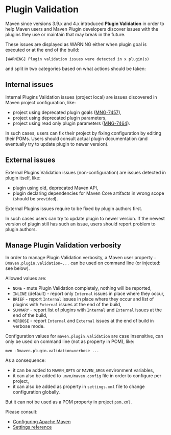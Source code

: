 # Plugin Validation

<!--
Licensed to the Apache Software Foundation (ASF) under one
or more contributor license agreements.  See the NOTICE file
distributed with this work for additional information
regarding copyright ownership.  The ASF licenses this file
to you under the Apache License, Version 2.0 (the
"License"); you may not use this file except in compliance
with the License.  You may obtain a copy of the License at

    http://www.apache.org/licenses/LICENSE-2.0

Unless required by applicable law or agreed to in writing,
software distributed under the License is distributed on an
"AS IS" BASIS, WITHOUT WARRANTIES OR CONDITIONS OF ANY
KIND, either express or implied.  See the License for the
specific language governing permissions and limitations
under the License.
-->

Maven since versions 3.9.x and 4.x introduced **Plugin Validation**
in order to help Maven users and Maven Plugin developers discover issues with the plugins they
use or maintain that may break in the future.

These issues are displayed as WARNING either when plugin goal is executed or at the end of the build:

```
[WARNING] Plugin validation issues were detected in x plugin(s)
```

and split in two categories based on what actions should be taken:

## Internal issues

Internal Plugins Validation issues (project local) are issues discovered in Maven project configuration, like:
 
 - project using deprecated plugin goals ([MNG-7457](https://issues.apache.org/jira/browse/MNG-7457)),
 - project using deprecated plugin parameters,
 - project using read only plugin parameters ([MNG-7464](https://issues.apache.org/jira/browse/MNG-7464)).

In such cases, users can fix their project by fixing configuration by editing their POMs.
Users should consult actual plugin documentation (and eventually try to update plugin to newer version).

## External issues

External Plugins Validation issues (non-configuration) are issues detected in plugin itself, like:

 - plugin using old, deprecated Maven API,
 - plugin declaring dependencies for Maven Core artifacts in wrong scope (should be `provided`).

External Plugins issues require to be fixed by plugin authors first.

In such cases users can try to update plugin to newer version.
If the newest version of plugin still has such an issue, users should report problem to plugin authors.

## Manage Plugin Validation verbosity

In order to manage Plugin Validation verbosity, a Maven user property `-Dmaven.plugin.validation=...` can be used on command line (or injected: see below).

Allowed values are:

 - `NONE` - mute Plugin Validation completely, nothing will be reported,
 - `INLINE` (default) - report only `Internal` issues in place where they occur, 
 - `BRIEF` - report `Internal` issues in place where they occur and list of plugins with `External` issues at the end of the build,
 - `SUMMARY` - report list of plugins with `Internal` and `External` issues at the end of the build,
 - `VERBOSE` - report `Internal` and `External` issues at the end of build in verbose mode.

Configuration values for `maven.plugin.validation`  are case insensitive, can only be used on command line (not as property in POM), like:

```
mvn -Dmaven.plugin.validation=verbose ...
```

As a consequence:
- it can be added to `MAVEN_OPTS` or `MAVEN_ARGS` environment variables, 
- it can also be added to `.mvn/maven.config` file in order to configure per project,
- it can also be added as property in `settings.xml` file to change configuration globally.

But it can not be used as a POM property in project `pom.xml`.

Please consult: 
 - [Configuring Apache Maven](/configure.html)
 - [Settings reference](/settings.html)


